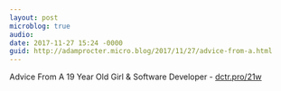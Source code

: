 ```yaml
---
layout: post
microblog: true
audio: 
date: 2017-11-27 15:24 -0000
guid: http://adamprocter.micro.blog/2017/11/27/advice-from-a.html
---
```

Advice From A 19 Year Old Girl & Software Developer - [dctr.pro/21w](http://dctr.pro/21w)
